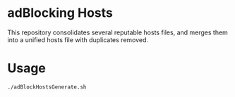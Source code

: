 # adBlocking Hosts

This repository consolidates several reputable hosts files, and merges them into a unified hosts file with duplicates removed. 

# Usage
```
./adBlockHostsGenerate.sh
```

